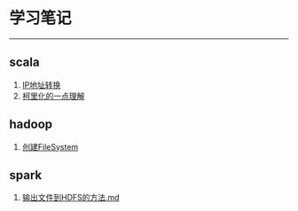 # 学习笔记
----

## scala
1. [IP地址转换](scala/IP地址转换.md)
2. [柯里化的一点理解](scala/柯里化的一点理解.md)

## hadoop
1. [创建FileSystem](hadoop/创建FileSystem.md)

## spark
1. [输出文件到HDFS的方法.md](spark/输出文件到HDFS的方法.md)

